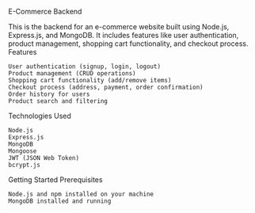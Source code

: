 E-Commerce Backend

This is the backend for an e-commerce website built using Node.js, Express.js, and MongoDB. It includes features like user authentication, product management, shopping cart functionality, and checkout process.
Features

    User authentication (signup, login, logout)
    Product management (CRUD operations)
    Shopping cart functionality (add/remove items)
    Checkout process (address, payment, order confirmation)
    Order history for users
    Product search and filtering

Technologies Used

    Node.js
    Express.js
    MongoDB
    Mongoose
    JWT (JSON Web Token)
    bcrypt.js

Getting Started
Prerequisites

    Node.js and npm installed on your machine
    MongoDB installed and running